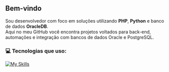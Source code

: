 ## Bem-vindo 

Sou desenvolvedor com foco em soluções utilizando **PHP**, **Python** e banco de dados **OracleDB**.  
Aqui no meu GitHub você encontra projetos voltados para back-end, automações e integração com bancos de dados Oracle e PostgreSQL.

### 💻 Tecnologias que uso:

[![My Skills](https://skillicons.dev/icons?i=git,bootstrap,html,css,figma,docker,linux,notion,obsidian,php,vim)](https://skillicons.dev)


